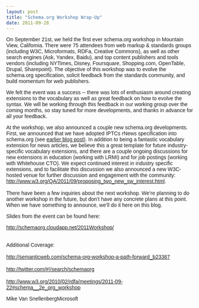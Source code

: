 ```yaml
---
layout: post
title: "Schema.org Workshop Wrap-Up"
date: 2011-09-28
---
```


<p><span style="font-family: arial;">On September 21st, we held the first ever schema.org workshop in Mountain View, California. There were 75 attendees from web markup & standards groups (including W3C, Microformats, RDFa, Creative Commons), as well as other search engines (Ask, Yandex, Baidu), and top content publishers and tools vendors (including NYTimes, Disney, Foursquare, Shopping.com, OpenTable, Drupal, Sharepoint). The objective of this workshop was to evolve the schema.org specification, solicit feedback from the standards community, and build momentum for web publishers.</span></p>
<p><span style="font-family: arial;">We felt the event was a success -- there was lots of enthusiasm around creating extensions to the vocabulary as well as great feedback on how to evolve the syntax. We will be working through this feedback in our working group over the coming months, so stay tuned for more developments, and thanks in advance for all your feedback.</span></p>
<p><span style="font-family: arial;">At the workshop, we also announced a couple new schema.org developments. First, we announced that we have adopted IPTCs rNews specification into schema.org (see </span><a href="http://blog.schema.org/2011/09/extended-schemaorg-news-support.html"><span style="font-family: arial;">earlier blog post</span></a><span style="font-family: arial;">). In addition to being a fantastic vocabulary extension for news articles, we believe this a great template for future industry-specific vocabulary extensions, and there are a couple ongoing discussions for new extensions in education (working with LRMI) and for job postings (working with Whitehouse CTO). We expect continued interest in industry specific extensions, and to facilitate this discussion we also announced a new W3C-hosted venue for further discussion and engagement with the community: </span><a href="http://www.w3.org/QA/2011/09/proposing_two_new_sw_interest.html"><span style="font-family: arial;">http://www.w3.org/QA/2011/09/proposing_two_new_sw_interest.html</span></a><span style="font-family: arial;">.<br /><br />There have been a few inquiries about the next workshop. We’re planning to do another workshop in the future, but don’t have any concrete plans at this point. When we have something to announce, we’ll do it here on this blog.</span></p>
<p><span style="font-family: arial;">Slides from the event can be found here:</span></p>
<p><a href="http://schemaorg.cloudapp.net/2011Workshop/"><span style="font-family: arial;">http://schemaorg.cloudapp.net/2011Workshop/</span></a><br /><br /></p>
<p><span style="font-family: arial;">Additional Coverage:<br /><br /></span><a href="http://semanticweb.com/schema-org-workshop-a-path-forward_b23387"><span style="font-family: arial;">http://semanticweb.com/schema-org-workshop-a-path-forward_b23387</span></a><br /><br /><a href="http://twitter.com/#%21/search/schemaorg"><span style="font-family: arial;">http://twitter.com/#!/search/schemaorg</span></a><br /><br /><a href="http://www.w3.org/2010/02/rdfa/meetings/2011-09-22#schema__2e_org_workshop"><span style="font-family: arial;">http://www.w3.org/2010/02/rdfa/meetings/2011-09-22#schema__2e_org_workshop</span></a></p>
<p><span style="font-family: arial;">Mike Van SnellenbergMicrosoft</span></p>
<p><br /><br /><br /></p>